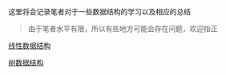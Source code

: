 这里将会记录笔者对于一些数据结构的学习以及相应的总结
> 由于笔者水平有限，所以有些地方可能会存在问题，欢迎指正


[线性数据结构](线性数据结构/README.md)

[树数据结构](树数据结构/README.md)
